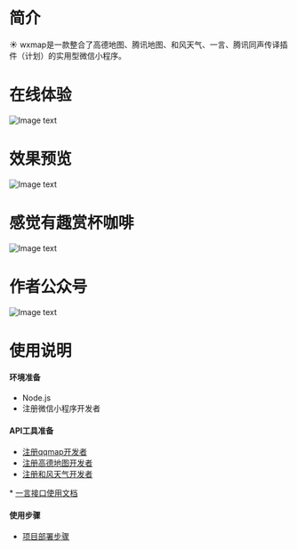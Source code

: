 # 简介
☀️ wxmap是一款整合了高德地图、腾讯地图、和风天气、一言、腾讯同声传译插件（计划）的实用型微信小程序。
</hr>

# 在线体验
![Image text](https://img-blog.csdnimg.cn/20200528110529607.png)

# 效果预览
![Image text](https://img-blog.csdnimg.cn/20200528112530994.gif)

# 感觉有趣赏杯咖啡
![Image text](https://img-blog.csdnimg.cn/2020052721344692.jpg?x-oss-process=image/watermark,type_ZmFuZ3poZW5naGVpdGk,shadow_10,text_aHR0cHM6Ly9ibG9nLmNzZG4ubmV0L3RvbWF0b2Nj,size_16,color_FFFFFF,t_70)

# 作者公众号
![Image text](https://img-blog.csdnimg.cn/20200527213606941.jpg?x-oss-process=image/watermark,type_ZmFuZ3poZW5naGVpdGk,shadow_10,text_aHR0cHM6Ly9ibG9nLmNzZG4ubmV0L3RvbWF0b2Nj,size_16,color_FFFFFF,t_70)
 </hr>


# 使用说明
#### 环境准备
* Node.js
* 注册微信小程序开发者
#### API工具准备
*  <a href="http://lbs.qq.com/miniProgram/jsSdk/jsSdkGuide/jsSdkOverview" target="_blank">注册qqmap开发者</a>
*  <a href="https://console.amap.com/dev/key/app" target="_blank">注册高德地图开发者</a>
*  <a href="https://dev.heweather.com/" target="_blank">注册和风天气开发者</a>
</hr>
*  <a href="https://developer.hitokoto.cn/sentence/" target="_blank">一言接口使用文档</a>
</hr>

#### 使用步骤
*  <a href="https://blog.csdn.net/tomatocc/article/details/106402276" target="_blank">项目部署步骤</a>

